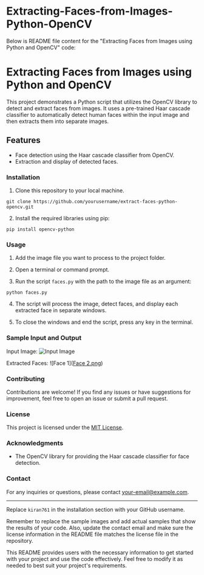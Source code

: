 # Extracting-Faces-from-Images-Python-OpenCV
 Below is  README file content for the "Extracting Faces from Images using Python and OpenCV" code:

# Extracting Faces from Images using Python and OpenCV


This project demonstrates a Python script that utilizes the OpenCV library to detect and extract faces from images. It uses a pre-trained Haar cascade classifier to automatically detect human faces within the input image and then extracts them into separate images.

## Features
- Face detection using the Haar cascade classifier from OpenCV.
- Extraction and display of detected faces.


### Installation
1. Clone this repository to your local machine.
```
git clone https://github.com/yourusername/extract-faces-python-opencv.git
```

2. Install the required libraries using pip:
```
pip install opencv-python
```

### Usage
1. Add the image file you want to process to the project folder.

2. Open a terminal or command prompt.

3. Run the script `faces.py` with the path to the image file as an argument:
```
python faces.py 
```

4. The script will process the image, detect faces, and display each extracted face in separate windows.

5. To close the windows and end the script, press any key in the terminal.

### Sample Input and Output
Input Image:
![Input Image](Ritvik.JPG)

Extracted Faces:
![Face 1]([Face 2.png](https://github.com/kiran761/Extracting-Faces-from-Images-Python-OpenCV/blob/eb7cee8695d0021945099dee7262055f1f4dbf9d/Face%202.png))

### Contributing
Contributions are welcome! If you find any issues or have suggestions for improvement, feel free to open an issue or submit a pull request.

### License
This project is licensed under the [MIT License](LICENSE).

### Acknowledgments
- The OpenCV library for providing the Haar cascade classifier for face detection.

### Contact
For any inquiries or questions, please contact [your-email@example.com](rkirankumar761@gmail.com).

---
Replace `kiran761` in the installation section with your GitHub username.

Remember to replace the sample images and add actual samples that show the results of your code. Also, update the contact email and make sure the license information in the README file matches the license file in the repository.

This README provides users with the necessary information to get started with your project and use the code effectively. Feel free to modify it as needed to best suit your project's requirements.

